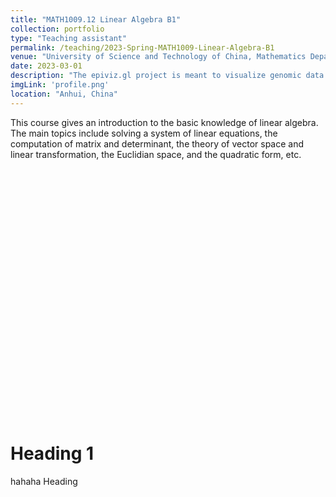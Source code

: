 ```yaml
---
title: "MATH1009.12 Linear Algebra B1"
collection: portfolio
type: "Teaching assistant"
permalink: /teaching/2023-Spring-MATH1009-Linear-Algebra-B1
venue: "University of Science and Technology of China, Mathematics Department"
date: 2023-03-01
description: "The epiviz.gl project is meant to visualize genomic data using webgl and webworkers, in an effort to give a fluid, high-performance user experience. Visualizations are defined via a declarative specification."
imgLink: 'profile.png'
location: "Anhui, China"
---
```


This course gives an introduction to the basic knowledge of linear algebra. The main topics include solving a system of linear equations, the computation of matrix and determinant, the theory of vector space and linear transformation, the Euclidian space, and the quadratic form, etc.



<div id="echart" style="width: 600px; height: 400px;"></div>
<script type="text/javascript">
    var myChart = echarts.init(document.getElementById('echart'));
    
    var option = {
  tooltip: {},
  backgroundColor: '#00',
  visualMap: {
    show: false,
    dimension: 2,
    min: -1,
    max: 1,
    inRange: {
      color: [
        '#313695',
        '#4575b4',
        '#74add1',
        '#abd9e9',
        '#e0f3f8',
        '#ffffbf',
        '#fee090',
        '#fdae61',
        '#f46d43',
        '#d73027',
        '#a50026'
      ]
    }
  },
  xAxis3D: {
    type: 'value'
  },
  yAxis3D: {
    type: 'value'
  },
  zAxis3D: {
    type: 'value'
  },
  grid3D: {
    viewControl: {
      // projection: 'orthographic'
    }
  },
  series: [
    {
      type: 'surface',
      wireframe: {
        // show: false
      },
      equation: {
        x: {
          step: 0.05
        },
        y: {
          step: 0.05,
          min: -3
        },
        z: function (x, y) {
          return x + y;
        }
      }
    },
    {
      type: 'surface',
      wireframe: {
        // show: false
      },
      equation: {
        x: {
          step: 0.05
        },
        y: {
          step: 0.05,
          min: -3
        },
        z: function (x, y) {
          return -2 * x;
        }
      }
    },
    {
      type: 'surface',
      wireframe: {
        // show: false
      },
      equation: {
        x: {
          step: 0.05
        },
        y: {
          step: 0.05,
          min: -3
        },
        z: function (x, y) {
          return x - 1;
        }
      }
    }
  ]
};

    myChart.setOption(option);
</script>

Heading 1
======
hahaha
Heading 

